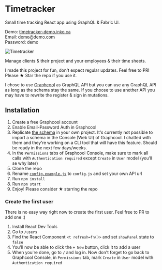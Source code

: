 # Timetracker

Small time tracking React app using GraphQL & Fabric UI.

Demo: [timetracker-demo.inko.ca](https://timetracker-demo.inko.ca/)  
Email: demo@demo.com  
Password: demo

![Timetracker](http://i.imgur.com/W2qnSb6.gif)

Manage clients & their project and your employees & their time sheets.

I made this project for fun, don't expect regular updates. 
Feel free to PR! Please ★ Star the repo if you use it.

I chose to use [Graphcool](https://graph.cool) as GraphQL API but 
you can use any GraphQL API as long as the schema stay the same. If
you choose to use another API you may have to rewrite the register &
sign in mutations.

## Installation

1. Create a free Graphcool account
2. Enable Email-Password Auth in Graphcool
3. Replicate [the schema](https://github.com/orditeck/react-timetracker-graphql/blob/master/timetracker.schema) in your own project. It's currently not possible to import a schema in the Console (Web UI) of Graphcool. I chatted with them and they're working on a CLI tool that will have this feature. Should be ready in the next few days/weeks.
4. In the `Permissions` tabs of Graphcool Console, make sure to mark all calls with `Authentication required` except `Create` in `User` model (you'll se why later)
5. Clone the repo
6. Rename [`config.example.js`](https://github.com/orditeck/react-timetracker-graphql/blob/master/src/config.example.js) to `config.js` and set your own API url
7. Run `npm install`
8. Run `npm start`
9. Enjoy! Please consider ★ starring the repo

### Create the first user

There is no easy way right now to create the first user. Feel free to PR to add one :)

1. Install React Dev Tools
2. Go to `/users` 
3. Find the React Component `<t refresh=fn()>` and set `showPanel` state to `false`
4. You'll now be able to click the `+ New` button, click it to add a user
5. When you're done, go to `/` and log in. Now don't forget to go back to 
Graphcool Console, in `Permissions` tab, mark `Create` in `User` model with `Authentication required`